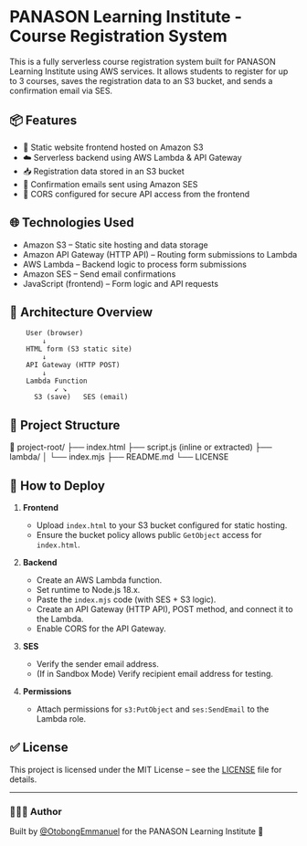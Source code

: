 # PANASON Learning Institute - Course Registration System

This is a fully serverless course registration system built for PANASON Learning Institute using AWS services. It allows students to register for up to 3 courses, saves the registration data to an S3 bucket, and sends a confirmation email via SES.

## 📦 Features

- 📄 Static website frontend hosted on Amazon S3
- ☁️ Serverless backend using AWS Lambda & API Gateway
- 📥 Registration data stored in an S3 bucket
- 📧 Confirmation emails sent using Amazon SES
- 🔐 CORS configured for secure API access from the frontend

## 🌐 Technologies Used

- Amazon S3 – Static site hosting and data storage
- Amazon API Gateway (HTTP API) – Routing form submissions to Lambda
- AWS Lambda – Backend logic to process form submissions
- Amazon SES – Send email confirmations
- JavaScript (frontend) – Form logic and API requests

## 🧠 Architecture Overview

		User (browser)
		 	↓ 
		HTML form (S3 static site)
			↓ 
		API Gateway (HTTP POST) 
			↓ 
		Lambda Function 
		       ↙ ↘ 
	      S3 (save)   SES (email)


## 📁 Project Structure

📁 project-root/ 
├── index.html 
├── script.js (inline or extracted) 
├── lambda/ 
│ 	└── index.mjs
├── README.md 
└── LICENSE


## 🚀 How to Deploy

1. **Frontend**
   - Upload `index.html` to your S3 bucket configured for static hosting.
   - Ensure the bucket policy allows public `GetObject` access for `index.html`.

2. **Backend**
   - Create an AWS Lambda function.
   - Set runtime to Node.js 18.x.
   - Paste the `index.mjs` code (with SES + S3 logic).
   - Create an API Gateway (HTTP API), POST method, and connect it to the Lambda.
   - Enable CORS for the API Gateway.

3. **SES**
   - Verify the sender email address.
   - (If in Sandbox Mode) Verify recipient email address for testing.

4. **Permissions**
   - Attach permissions for `s3:PutObject` and `ses:SendEmail` to the Lambda role.

## ✅ License

This project is licensed under the MIT License – see the [LICENSE](./LICENSE) file for details.

---

### 👨🏽‍💻 Author

Built by [@OtobongEmmanuel](https://github.com/OtobongEmmanuel) for the PANASON Learning Institute 🚀

